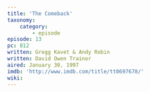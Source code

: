 ```yaml
---
title: 'The Comeback'
taxonomy:
    category:
        - episode
episode: 13
pc: 812
written: Gregg Kavet & Andy Robin
written: David Owen Trainor
aired: January 30, 1997
imdb: 'http://www.imdb.com/title/tt0697678/'
wiki:
---
```

